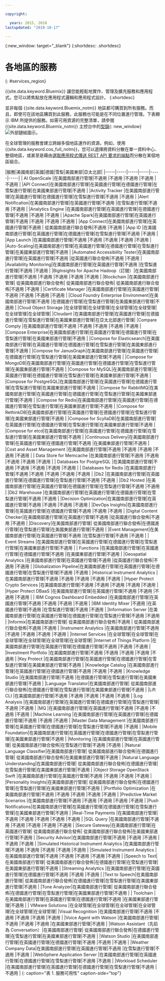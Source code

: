 ```yaml
---

copyright:

  years: 2015, 2018
lastupdated: "2018-10-17"

---
```

{:new_window: target="_blank"}
{:shortdesc: .shortdesc}


# 各地區的服務
{: #services_region}

{{site.data.keyword.Bluemix}} 讓您能輕鬆地實作、管理及擴充服務和應用程式。您可以將焦點放在應用程式邏輯和應用程式設計。
{:shortdesc}

並非每個 {{site.data.keyword.Bluemix_notm}} 地區都可購買到所有服務。而且，即使可在該地區購買到此服務，此服務也可能是在不同位置進行管理。下表顯示 IBM 所提供的服務。如需可用資源的完整清單，請參閱 {{site.data.keyword.Bluemix_notm}} 主控台中的[型錄](https://console.bluemix.net/catalog/){: new_window} ![外部鏈結圖示](../icons/launch-glyph.svg "外部鏈結圖示")。 

在全球管理的服務會建立跨越多個地區運作的資源。例如，使用 {{site.data.keyword.cos_full_notm}}，您可以選擇將資料分散在單一資料中心、整個地區，或甚至是藉由[選取應用程式傳送 REST API 要求的端點](https://console.bluemix.net/docs/services/cloud-object-storage/basics/endpoints.html#select-regions-and-endpoints)而分散在某個地區組合。

<!-- Do not manually change the table or add content after the table. -->
<!-- Everything after the second line of the table will be deleted. -->
<!-- Also, do not change the number of dashes in the second line. -->
<!-- Ping @natimpe for details. -->

|服務|美國南部|英國|德國|雪梨|美國東部|亞太北部|
|-----|-----|-----|-----|-----|-----|
| AI OpenScale |在美國南部進行管理|不適用 |不適用 |不適用 |不適用 |不適用 | 
|API Connect|在美國南部進行管理|在英國進行管理|在德國進行管理|在雪梨進行管理|在美國東部進行管理|不適用 | 
|Activity Tracker |在美國南部進行管理|在英國進行管理|在德國進行管理|在雪梨進行管理|不適用 |不適用 | 
|Alert Notification|在美國南部進行管理|在英國進行管理|不適用 |在雪梨進行管理|不適用 |不適用 | 
|Analytics Engine |在美國南部進行管理|在英國進行管理|在德國進行管理|不適用 |不適用 |不適用 | 
|Apache Spark|在美國南部進行管理|在英國進行管理|不適用 |不適用 |不適用 |不適用 | 
|App Connect|在美國南部進行管理|在英國進行管理|不適用 | 從美國南部進行聯合發佈|不適用 |不適用 | 
|App ID |在美國南部進行管理|在英國進行管理|在德國進行管理|在雪梨進行管理|不適用 |不適用 | 
|App Launch |在美國南部進行管理|不適用 |不適用 |不適用 |不適用 |不適用 | 
|Auto-Scaling|在美國南部進行管理|在英國進行管理|在德國進行管理|在雪梨進行管理|在美國東部進行管理|不適用 | 
|Automated Accessibility Tester|在美國南部進行管理|在英國進行管理|不適用 |從英國進行聯合發佈|不適用 |不適用 | 
|Availability Monitoring|在美國南部進行管理|在英國進行管理|不適用 |在雪梨進行管理|不適用 |不適用 | 
|BigInsights for Apache Hadoop（訂閱）|在美國南部進行管理|不適用 |不適用 |不適用 |不適用 |不適用 | 
|Blockchain |在美國南部進行管理| 從美國南部進行聯合發佈| 從美國南部進行聯合發佈| 從美國南部進行聯合發佈|不適用 |不適用 | 
|Certificate Manager |在美國南部進行管理|在英國進行管理|不適用 |不適用 |不適用 |不適用 | 
|Cloud Foundry Enterprise Environment|在美國南部進行管理|不適用 |在德國進行管理|在雪梨進行管理|在美國東部進行管理|不適用 | 
|Cloud Object Storage |在全球管理|在全球管理|在全球管理|在全球管理|在全球管理|在全球管理| 
|Cloudant |在美國南部進行管理|在英國進行管理|在德國進行管理|在雪梨進行管理|在美國東部進行管理|在亞太北部進行管理| 
|Compare Comply |在美國南部進行管理|不適用 |不適用 |不適用 |不適用 |不適用 | 
|Compose Enterprise|在美國南部進行管理|在英國進行管理|在德國進行管理|在雪梨進行管理|在美國東部進行管理|不適用 | 
|Compose for Elasticsearch|在美國南部進行管理|在英國進行管理|在德國進行管理|在雪梨進行管理|在美國東部進行管理|不適用 | 
|Compose for JanusGraph|在美國南部進行管理|在英國進行管理|在德國進行管理|在雪梨進行管理|在美國東部進行管理|不適用 | 
|Compose for MongoDB|在美國南部進行管理|在英國進行管理|在德國進行管理|在雪梨進行管理|在美國東部進行管理|不適用 | 
|Compose for MySQL|在美國南部進行管理|在英國進行管理|在德國進行管理|在雪梨進行管理|在美國東部進行管理|不適用 | 
|Compose for PostgreSQL|在美國南部進行管理|在英國進行管理|在德國進行管理|在雪梨進行管理|在美國東部進行管理|不適用 | 
|Compose for RabbitMQ|在美國南部進行管理|在英國進行管理|在德國進行管理|在雪梨進行管理|在美國東部進行管理|不適用 | 
|Compose for Redis|在美國南部進行管理|在英國進行管理|在德國進行管理|在雪梨進行管理|在美國東部進行管理|不適用 | 
|Compose for RethinkDB|在美國南部進行管理|在英國進行管理|在德國進行管理|在雪梨進行管理|在美國東部進行管理|不適用 | 
|Compose for ScyllaDB|在美國南部進行管理|在英國進行管理|在德國進行管理|在雪梨進行管理|在美國東部進行管理|不適用 | 
|Compose for etcd|在美國南部進行管理|在英國進行管理|在德國進行管理|在雪梨進行管理|在美國東部進行管理|不適用 | 
|Continuous Delivery|在美國南部進行管理|在英國進行管理|在德國進行管理|不適用 |在美國東部進行管理|不適用 | 
|Cost and Asset Management |在美國南部進行管理|不適用 |不適用 |不適用 |不適用 |不適用 | 
| Data Store for Memcache |在美國南部進行管理|不適用 |不適用 |不適用 |不適用 |不適用 | 
| Databases for PostgreSQL |在美國南部進行管理|不適用 |不適用 |不適用 |不適用 |不適用 | 
| Databases for Redis |在美國南部進行管理|不適用 |不適用 |不適用 |不適用 |不適用 | 
|Db2 |在美國南部進行管理|在英國進行管理|在德國進行管理|在雪梨進行管理|不適用 |不適用 | 
|Db2 Hosted |在美國南部進行管理|在英國進行管理|在德國進行管理|在雪梨進行管理|不適用 |不適用 | 
|Db2 Warehouse |在美國南部進行管理|在英國進行管理|在德國進行管理|在雪梨進行管理|不適用 |不適用 | 
|Decision Optimization|在美國南部進行管理|在英國進行管理|不適用 |不適用 |不適用 |不適用 | 
|DevOps Insights|在美國南部進行管理|在英國進行管理|在德國進行管理|不適用 |不適用 |不適用 | 
|Digital Content Checker|在美國南部進行管理|在英國進行管理|不適用 |從英國進行聯合發佈|不適用 |不適用 | 
|Discovery|在美國南部進行管理| 從美國南部進行聯合發佈|在德國進行管理|在雪梨進行管理|在美國東部進行管理|不適用 | 
|Event Management|在美國南部進行管理|在英國進行管理|不適用 |在雪梨進行管理|不適用 |不適用 | 
| Event Streams |在美國南部進行管理|在英國進行管理|在德國進行管理|在雪梨進行管理|在美國東部進行管理|不適用 | 
| Functions |在美國南部進行管理|在英國進行管理|在德國進行管理|不適用 |在美國東部進行管理|不適用 | 
|Geospatial Analytics |在美國南部進行管理|在英國進行管理|不適用 |從英國進行聯合發佈|不適用 |不適用 | 
|Globalization Pipeline|在美國南部進行管理|在英國進行管理|在德國進行管理|在雪梨進行管理|不適用 |不適用 | 
|Historical Instrument Analytics |在美國南部進行管理|不適用 |不適用 |不適用 |不適用 |不適用 | 
|Hyper Protect Crypto Services |在美國南部進行管理|不適用 |不適用 |不適用 |不適用 |不適用 | 
|Hyper Protect DBaaS |在美國南部進行管理|在英國進行管理|不適用 |不適用 |不適用 |不適用 | 
| IBM Cognos Dashboard Embedded |在美國南部進行管理|在英國進行管理|不適用 |不適用 |不適用 |不適用 | 
|IBM Identity Mixer |不適用 |在英國進行管理|不適用 |在雪梨進行管理|不適用 |不適用 | 
|Information Server |在美國南部進行管理|在英國進行管理|在德國進行管理|在雪梨進行管理|不適用 |不適用 | 
|Informix|在美國南部進行管理| 從美國南部進行聯合發佈|不適用 | 從美國南部進行聯合發佈|不適用 |不適用 | 
|Instrument Analytics |在美國南部進行管理|不適用 |不適用 |不適用 |不適用 |不適用 | 
|Internet Services |在全球管理|在全球管理|在全球管理|在全球管理|在全球管理|在全球管理| 
|Internet of Things Platform |在美國南部進行管理|在英國進行管理|在德國進行管理|不適用 |不適用 |不適用 | 
|Investment Portfolio |在美國南部進行管理|不適用 |不適用 |不適用 |不適用 |不適用 | 
|Key Protect |在美國南部進行管理|在英國進行管理|在德國進行管理|在雪梨進行管理|在美國東部進行管理|不適用 | 
|Knowledge Catalog |在美國南部進行管理|在英國進行管理|在德國進行管理|不適用 |不適用 |不適用 | 
|Knowledge Studio |在美國南部進行管理|不適用 |在德國進行管理|在雪梨進行管理|在美國東部進行管理|不適用 | 
|Language Translator|在美國南部進行管理| 從美國南部進行聯合發佈|在德國進行管理|在雪梨進行管理|在美國東部進行管理|不適用 | 
|Lift CLI |在美國南部進行管理|不適用 |不適用 |不適用 |不適用 |不適用 | 
|Log Analysis |在美國南部進行管理|在英國進行管理|在德國進行管理|在雪梨進行管理|不適用 |不適用 | 
|MQ |在美國南部進行管理|在英國進行管理|不適用 |不適用 |不適用 |不適用 | 
|Machine Learning |在美國南部進行管理|在英國進行管理|在德國進行管理|不適用 |不適用 |不適用 | 
|Master Data Management |在美國南部進行管理|在英國進行管理|在德國進行管理|在雪梨進行管理|不適用 |不適用 | 
|Mobile Foundation|在美國南部進行管理|在英國進行管理|在德國進行管理|在雪梨進行管理|在美國東部進行管理|不適用 | 
|Monitoring |在美國南部進行管理|在英國進行管理| 從美國南部進行聯合發佈|在雪梨進行管理|不適用 |不適用 | 
|Natural Language Classifier|在美國南部進行管理| 從美國南部進行聯合發佈|在德國進行管理| 從美國南部進行聯合發佈|在美國東部進行管理|不適用 | 
|Natural Language Understanding|在美國南部進行管理| 從美國南部進行聯合發佈|在德國進行管理|在雪梨進行管理|在美國東部進行管理|不適用 | 
|Object Storage OpenStack Swift |在美國南部進行管理|在英國進行管理|不適用 |不適用 |不適用 |不適用 | 
|Personality Insights|在美國南部進行管理| 從美國南部進行聯合發佈|在德國進行管理|在雪梨進行管理|在美國東部進行管理|不適用 | 
|Portfolio Optimization |在美國南部進行管理|不適用 |不適用 |不適用 |不適用 |不適用 | 
|Predictive Market Scenarios |在美國南部進行管理|不適用 |不適用 |不適用 |不適用 |不適用 | 
|Push Notifications|在美國南部進行管理|在英國進行管理|在德國進行管理|在雪梨進行管理|在美國東部進行管理|不適用 | 
|Real-Time Payments |在美國南部進行管理|不適用 |不適用 |不適用 |不適用 |不適用 | 
|SQL Query |在美國南部進行管理|不適用 |不適用 |不適用 |不適用 |不適用 | 
|Secure Gateway|在美國南部進行管理|在英國進行管理| 從美國南部進行聯合發佈| 從美國南部進行聯合發佈|在美國東部進行管理|不適用 | 
|Security Advisor|在美國南部進行管理|不適用 |不適用 |不適用 |不適用 |不適用 | 
|Simulated Historical Instrument Analytics |在美國南部進行管理|不適用 |不適用 |不適用 |不適用 |不適用 | 
|Simulated Instrument Analytics |在美國南部進行管理|不適用 |不適用 |不適用 |不適用 |不適用 | 
|Speech to Text|在美國南部進行管理| 從美國南部進行聯合發佈|在德國進行管理|在雪梨進行管理|在美國東部進行管理|不適用 | 
|Streaming Analytics |在美國南部進行管理|在英國進行管理|在德國進行管理|不適用 |不適用 |不適用 | 
|Text to Speech|在美國南部進行管理| 從美國南部進行聯合發佈|在德國進行管理|在雪梨進行管理|在美國東部進行管理|不適用 | 
|Tone Analyzer|在美國南部進行管理| 從美國南部進行聯合發佈|在德國進行管理|在雪梨進行管理|在美國東部進行管理|不適用 | 
| Toolchain |在美國南部進行管理|在英國進行管理|在德國進行管理|不適用 |在美國東部進行管理|不適用 | 
| VMware Solutions |在全球管理|在全球管理|在全球管理|在全球管理|在全球管理|在全球管理| 
|Visual Recognition	|在美國南部進行管理|不適用 |不適用 |不適用 |不適用 |不適用 | 
|Voice Agent with Watson |在美國南部進行管理|不適用 |不適用 |不適用 |在美國東部進行管理|不適用 | 
|Watson Assistant（先前為 Conversation）|在美國南部進行管理| 從美國南部進行聯合發佈|在德國進行管理|在雪梨進行管理|在美國東部進行管理|不適用 | 
|Watson Studio |在美國南部進行管理|在英國進行管理|在德國進行管理|不適用 |不適用 |不適用 | 
|Weather Company Data|在美國南部進行管理|在英國進行管理|不適用 |在雪梨進行管理|不適用 |不適用 | 
|WebSphere Application Server |在美國南部進行管理|在英國進行管理|在德國進行管理|在雪梨進行管理|不適用 |不適用 | 
|Workload Scheduler |在美國南部進行管理|在英國進行管理|在德國進行管理|在雪梨進行管理|不適用 |不適用 | 
 {: caption="表 1. 服務可用性" caption-side="top"}
